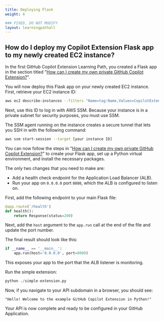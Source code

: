 ```yaml
---
title: Deploying Flask
weight: 4

### FIXED, DO NOT MODIFY
layout: learningpathall
---
```


## How do I deploy my Copilot Extension Flask app to my newly created EC2 instance?

In the first GitHub Copilot Extension Learning Path, you created a Flask app in the section titled "[How can I create my own private GitHub Copilot Extension?](../../gh-copilot-simple/run-python/)".

You will now deploy this Flask app on your newly created EC2 instance. First, retrieve your EC2 instance ID:

```bash
aws ec2 describe-instances --filters "Name=tag:Name,Values=CopilotExtensionDeploymentStack/LaunchTemplate" --query "Reservations[*].Instances[*].InstanceId" --output text
```

Next, use this ID to log in with AWS SSM.  Because your instance is in a private subnet for security purposes, you must use SSM. 

The SSM agent running on the instance creates a secure tunnel that lets you SSH in with the following command:

```bash
aws ssm start-session --target [your instance ID]
```

You can now follow the steps in "[How can I create my own private GitHub Copilot Extension?](../../gh-copilot-simple/run-python/)" to create your Flask app, set up a Python virtual environment, and install the necessary packages.

The only two changes that you need to make are:

* Add a health check endpoint for the Application Load Balancer (ALB).
* Run your app on `0.0.0.0` port `8080`, which the ALB is configured to listen on.

First, add the following endpoint to your main Flask file:

```Python
@app.route('/health')
def health():
    return Response(status=200)
```

Next, add the `host` argument to the `app.run` call at the end of the file and update the port number. 

The final result should look like this:

```Python
if __name__ == '__main__':
    app.run(host='0.0.0.0', port=8080)
```

This exposes your app to the port that the ALB listener is monitoring.

Run the simple extension:

```Python
python ./simple-extension.py
```

Now, if you navigate to your API subdomain in a browser, you should see:

```text
"Hello! Welcome to the example GitHub Copilot Extension in Python!"
```

Your API is now complete and ready to be configured in your GitHub Application.